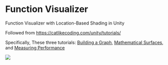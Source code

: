 # Function Visualizer

Function Visualizer with Location-Based Shading in Unity

Followed from https://catlikecoding.com/unity/tutorials/


Specifically, These three tutorials: [Building a Graph](https://catlikecoding.com/unity/tutorials/basics/building-a-graph/), [Mathematical Surfaces](https://catlikecoding.com/unity/tutorials/basics/mathematical-surfaces/), and [Measuring Performance](https://catlikecoding.com/unity/tutorials/basics/measuring-performance/)

![](https://github.com/ryandobkin/Portfolio/blob/main/Function%20Visualizer/functionvisualizer_githubpreview.gif)
